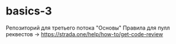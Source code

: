 # basics-3
Репозиторий для третьего потока "Основы"
Правила для пулл реквестов -> https://strada.one/help/how-to/get-code-review
